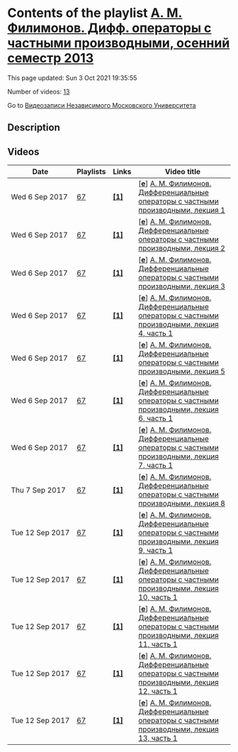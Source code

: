 # Contents of the playlist [А. М. Филимонов. Дифф. операторы с частными производными, осенний семестр 2013](https://www.youtube.com/playlist?list=PLp9ABVh6_x4FkFHRJCvtW6Bb8eL8raCc2)

This page updated: Sun 3 Oct 2021 19:35:55

Number of videos: [13](#videos)

Go to [Видеозаписи Независимого Московского Университета](../README.md)

## Description



## Videos

|Date|Playlists|Links|Video title|
|---|---|---|---|
| Wed&nbsp;6&nbsp;Sep&nbsp;2017 | [67](../playlists/67 "А. М. Филимонов. Дифф. операторы с частными производными, осенний семестр 2013") | [**[1]**](http://ium.mccme.ru/f13/filimonov-f13.html) | [[**e**](https://studio.youtube.com/video/7dFScDJJX0Y/edit "Edit")] [А. М. Филимонов. Дифференциальные операторы с частными производными, лекция 1](https://www.youtube.com/watch?v=7dFScDJJX0Y&list=PLp9ABVh6_x4FkFHRJCvtW6Bb8eL8raCc2 "Годовой спецкурс. &#013;6 сентября 2013 г. 17:30, НМУ 304 (Москва, Большой Власьевский пер., 11)&#013;http://ium.mccme.ru/f13/filimonov-f13.html") |
| Wed&nbsp;6&nbsp;Sep&nbsp;2017 | [67](../playlists/67 "А. М. Филимонов. Дифф. операторы с частными производными, осенний семестр 2013") | [**[1]**](http://ium.mccme.ru/f13/filimonov-f13.html) | [[**e**](https://studio.youtube.com/video/Xpe6bxE-qpw/edit "Edit")] [А. М. Филимонов. Дифференциальные операторы с частными производными, лекция 2](https://www.youtube.com/watch?v=Xpe6bxE-qpw&list=PLp9ABVh6_x4FkFHRJCvtW6Bb8eL8raCc2 "Годовой спецкурс. &#013;27 сентября 2013 г. 17:30, НМУ 304 (Москва, Большой Власьевский пер., 11)&#013;http://ium.mccme.ru/f13/filimonov-f13.html") |
| Wed&nbsp;6&nbsp;Sep&nbsp;2017 | [67](../playlists/67 "А. М. Филимонов. Дифф. операторы с частными производными, осенний семестр 2013") | [**[1]**](http://ium.mccme.ru/f13/filimonov-f13.html) | [[**e**](https://studio.youtube.com/video/VjMYOSZ1LHs/edit "Edit")] [А. М. Филимонов. Дифференциальные операторы с частными производными, лекция 3](https://www.youtube.com/watch?v=VjMYOSZ1LHs&list=PLp9ABVh6_x4FkFHRJCvtW6Bb8eL8raCc2 "Годовой спецкурс. &#013;4 октября 2013 г. 17:30, НМУ 304 (Москва, Большой Власьевский пер., 11)&#013;http://ium.mccme.ru/f13/filimonov-f13.html") |
| Wed&nbsp;6&nbsp;Sep&nbsp;2017 | [67](../playlists/67 "А. М. Филимонов. Дифф. операторы с частными производными, осенний семестр 2013") | [**[1]**](http://ium.mccme.ru/f13/filimonov-f13.html) | [[**e**](https://studio.youtube.com/video/OqKqJZprqcM/edit "Edit")] [А. М. Филимонов. Дифференциальные операторы с частными производными, лекция 4, часть 1](https://www.youtube.com/watch?v=OqKqJZprqcM&list=PLp9ABVh6_x4FkFHRJCvtW6Bb8eL8raCc2 "Годовой спецкурс. &#013;11 октября 2013 г. 17:30, НМУ 304 (Москва, Большой Власьевский пер., 11)&#013;http://ium.mccme.ru/f13/filimonov-f13.html") |
| Wed&nbsp;6&nbsp;Sep&nbsp;2017 | [67](../playlists/67 "А. М. Филимонов. Дифф. операторы с частными производными, осенний семестр 2013") | [**[1]**](http://ium.mccme.ru/f13/filimonov-f13.html) | [[**e**](https://studio.youtube.com/video/vzE_D-qob6g/edit "Edit")] [А. М. Филимонов. Дифференциальные операторы с частными производными, лекция 5](https://www.youtube.com/watch?v=vzE_D-qob6g&list=PLp9ABVh6_x4FkFHRJCvtW6Bb8eL8raCc2 "Годовой спецкурс. &#013;25 октября 2013 г. 17:30, НМУ 304 (Москва, Большой Власьевский пер., 11)&#013;http://ium.mccme.ru/f13/filimonov-f13.html") |
| Wed&nbsp;6&nbsp;Sep&nbsp;2017 | [67](../playlists/67 "А. М. Филимонов. Дифф. операторы с частными производными, осенний семестр 2013") | [**[1]**](http://ium.mccme.ru/f13/filimonov-f13.html) | [[**e**](https://studio.youtube.com/video/ZQuLzQsGc5M/edit "Edit")] [А. М. Филимонов. Дифференциальные операторы с частными производными, лекция 6, часть 1](https://www.youtube.com/watch?v=ZQuLzQsGc5M&list=PLp9ABVh6_x4FkFHRJCvtW6Bb8eL8raCc2 "Годовой спецкурс. &#013;1 ноября 2013 г. 17:30, НМУ 304 (Москва, Большой Власьевский пер., 11)&#013;http://ium.mccme.ru/f13/filimonov-f13.html") |
| Wed&nbsp;6&nbsp;Sep&nbsp;2017 | [67](../playlists/67 "А. М. Филимонов. Дифф. операторы с частными производными, осенний семестр 2013") | [**[1]**](http://ium.mccme.ru/f13/filimonov-f13.html) | [[**e**](https://studio.youtube.com/video/oLJ6K0H2SAA/edit "Edit")] [А. М. Филимонов. Дифференциальные операторы с частными производными, лекция 7, часть 1](https://www.youtube.com/watch?v=oLJ6K0H2SAA&list=PLp9ABVh6_x4FkFHRJCvtW6Bb8eL8raCc2 "Годовой спецкурс. &#013;8 ноября 2013 г. 17:30, НМУ 304 (Москва, Большой Власьевский пер., 11)&#013;http://ium.mccme.ru/f13/filimonov-f13.html") |
| Thu&nbsp;7&nbsp;Sep&nbsp;2017 | [67](../playlists/67 "А. М. Филимонов. Дифф. операторы с частными производными, осенний семестр 2013") | [**[1]**](http://ium.mccme.ru/f13/filimonov-f13.html) | [[**e**](https://studio.youtube.com/video/bYfVRPM0o7U/edit "Edit")] [А. М. Филимонов. Дифференциальные операторы с частными производными, лекция 8](https://www.youtube.com/watch?v=bYfVRPM0o7U&list=PLp9ABVh6_x4FkFHRJCvtW6Bb8eL8raCc2 "Годовой спецкурс. &#013;15 ноября 2013 г. 17:30, НМУ 304 (Москва, Большой Власьевский пер., 11)&#013;http://ium.mccme.ru/f13/filimonov-f13.html") |
| Tue&nbsp;12&nbsp;Sep&nbsp;2017 | [67](../playlists/67 "А. М. Филимонов. Дифф. операторы с частными производными, осенний семестр 2013") | [**[1]**](http://ium.mccme.ru/f13/filimonov-f13.html) | [[**e**](https://studio.youtube.com/video/fTngXcU0cTg/edit "Edit")] [А. М. Филимонов. Дифференциальные операторы с частными производными, лекция 9, часть 1](https://www.youtube.com/watch?v=fTngXcU0cTg&list=PLp9ABVh6_x4FkFHRJCvtW6Bb8eL8raCc2 "Годовой спецкурс. &#013;22 ноября 2013 г. 17:30, НМУ 304 (Москва, Большой Власьевский пер., 11)&#013;http://ium.mccme.ru/f13/filimonov-f13.html") |
| Tue&nbsp;12&nbsp;Sep&nbsp;2017 | [67](../playlists/67 "А. М. Филимонов. Дифф. операторы с частными производными, осенний семестр 2013") | [**[1]**](http://ium.mccme.ru/f13/filimonov-f13.html) | [[**e**](https://studio.youtube.com/video/4Q4djywXTyQ/edit "Edit")] [А. М. Филимонов. Дифференциальные операторы с частными производными, лекция 10, часть 1](https://www.youtube.com/watch?v=4Q4djywXTyQ&list=PLp9ABVh6_x4FkFHRJCvtW6Bb8eL8raCc2 "Годовой спецкурс. &#013;29 ноября 2013 г. 17:30, НМУ 304 (Москва, Большой Власьевский пер., 11)&#013;http://ium.mccme.ru/f13/filimonov-f13.html") |
| Tue&nbsp;12&nbsp;Sep&nbsp;2017 | [67](../playlists/67 "А. М. Филимонов. Дифф. операторы с частными производными, осенний семестр 2013") | [**[1]**](http://ium.mccme.ru/f13/filimonov-f13.html) | [[**e**](https://studio.youtube.com/video/B_chzDdi2So/edit "Edit")] [А. М. Филимонов. Дифференциальные операторы с частными производными, лекция 11, часть 1](https://www.youtube.com/watch?v=B_chzDdi2So&list=PLp9ABVh6_x4FkFHRJCvtW6Bb8eL8raCc2 "Годовой спецкурс. &#013;6 декабря 2013 г. 17:30, НМУ 304 (Москва, Большой Власьевский пер., 11)&#013;http://ium.mccme.ru/f13/filimonov-f13.html") |
| Tue&nbsp;12&nbsp;Sep&nbsp;2017 | [67](../playlists/67 "А. М. Филимонов. Дифф. операторы с частными производными, осенний семестр 2013") | [**[1]**](http://ium.mccme.ru/f13/filimonov-f13.html) | [[**e**](https://studio.youtube.com/video/sW_vkMteM8o/edit "Edit")] [А. М. Филимонов. Дифференциальные операторы с частными производными, лекция 12, часть 1](https://www.youtube.com/watch?v=sW_vkMteM8o&list=PLp9ABVh6_x4FkFHRJCvtW6Bb8eL8raCc2 "Годовой спецкурс. &#013;13 декабря 2013 г. 17:30, НМУ 304 (Москва, Большой Власьевский пер., 11)&#013;http://ium.mccme.ru/f13/filimonov-f13.html") |
| Tue&nbsp;12&nbsp;Sep&nbsp;2017 | [67](../playlists/67 "А. М. Филимонов. Дифф. операторы с частными производными, осенний семестр 2013") | [**[1]**](http://ium.mccme.ru/f13/filimonov-f13.html) | [[**e**](https://studio.youtube.com/video/pk_3DegdECY/edit "Edit")] [А. М. Филимонов. Дифференциальные операторы с частными производными, лекция 13, часть 1](https://www.youtube.com/watch?v=pk_3DegdECY&list=PLp9ABVh6_x4FkFHRJCvtW6Bb8eL8raCc2 "Годовой спецкурс. &#013;20 декабря 2013 г. 17:30, НМУ 304 (Москва, Большой Власьевский пер., 11)&#013;http://ium.mccme.ru/f13/filimonov-f13.html") |
